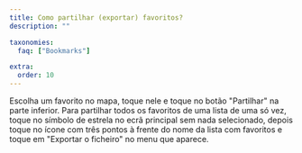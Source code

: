 ```yaml
---
title: Como partilhar (exportar) favoritos?
description: ""

taxonomies:
  faq: ["Bookmarks"]

extra:
  order: 10
---
```


Escolha um favorito no mapa, toque nele e toque no botão "Partilhar" na parte inferior. Para partilhar todos os favoritos de uma lista de uma só vez, toque no símbolo de estrela no ecrã principal sem nada selecionado, depois toque no ícone com três pontos à frente do nome da lista com favoritos e toque em "Exportar o ficheiro" no menu que aparece.

